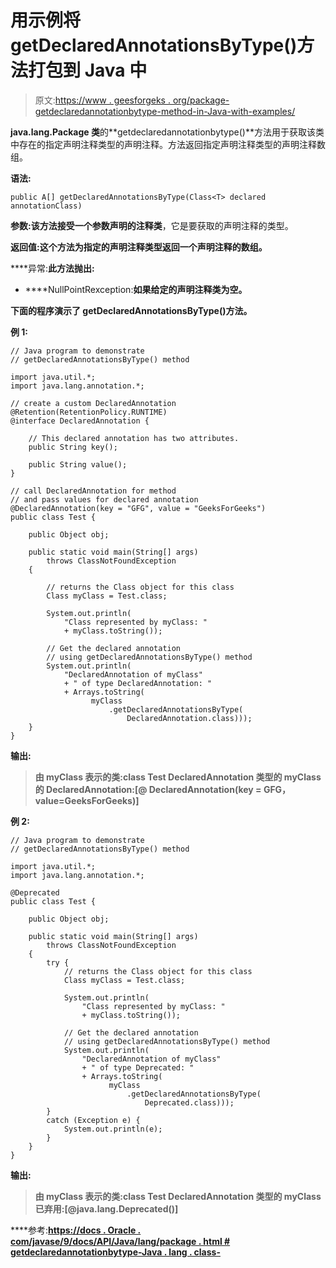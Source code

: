 # 用示例将 getDeclaredAnnotationsByType()方法打包到 Java 中

> 原文:[https://www . geesforgeks . org/package-getdeclaredannotationbytype-method-in-Java-with-examples/](https://www.geeksforgeeks.org/package-getdeclaredannotationsbytype-method-in-java-with-examples/)

**java.lang.Package 类**的**getdeclaredannotationbytype()**方法用于获取该类中存在的指定声明注释类型的声明注释。方法返回指定声明注释类型的声明注释数组。

**语法:**

```
public A[] getDeclaredAnnotationsByType(Class<T> declared annotationClass)

```

**参数:**该方法接受一个参数**声明的注释类**，它是要获取的声明注释的类型。

**返回值:**这个方法为指定的声明注释类型返回一个声明注释的数组**。**

****异常:**此方法抛出:**

*   ****NullPointRexception:**如果给定的声明注释类为空。**

**下面的程序演示了 getDeclaredAnnotationsByType()方法。**

****例 1:****

```
// Java program to demonstrate
// getDeclaredAnnotationsByType() method

import java.util.*;
import java.lang.annotation.*;

// create a custom DeclaredAnnotation
@Retention(RetentionPolicy.RUNTIME)
@interface DeclaredAnnotation {

    // This declared annotation has two attributes.
    public String key();

    public String value();
}

// call DeclaredAnnotation for method
// and pass values for declared annotation
@DeclaredAnnotation(key = "GFG", value = "GeeksForGeeks")
public class Test {

    public Object obj;

    public static void main(String[] args)
        throws ClassNotFoundException
    {

        // returns the Class object for this class
        Class myClass = Test.class;

        System.out.println(
            "Class represented by myClass: "
            + myClass.toString());

        // Get the declared annotation
        // using getDeclaredAnnotationsByType() method
        System.out.println(
            "DeclaredAnnotation of myClass"
            + " of type DeclaredAnnotation: "
            + Arrays.toString(
                  myClass
                      .getDeclaredAnnotationsByType(
                          DeclaredAnnotation.class)));
    }
}
```

****输出:****

> **由 myClass 表示的类:class Test
> DeclaredAnnotation 类型的 myClass 的 DeclaredAnnotation:[@ DeclaredAnnotation(key = GFG，value=GeeksForGeeks)]**

****例 2:****

```
// Java program to demonstrate
// getDeclaredAnnotationsByType() method

import java.util.*;
import java.lang.annotation.*;

@Deprecated
public class Test {

    public Object obj;

    public static void main(String[] args)
        throws ClassNotFoundException
    {
        try {
            // returns the Class object for this class
            Class myClass = Test.class;

            System.out.println(
                "Class represented by myClass: "
                + myClass.toString());

            // Get the declared annotation
            // using getDeclaredAnnotationsByType() method
            System.out.println(
                "DeclaredAnnotation of myClass"
                + " of type Deprecated: "
                + Arrays.toString(
                      myClass
                          .getDeclaredAnnotationsByType(
                              Deprecated.class)));
        }
        catch (Exception e) {
            System.out.println(e);
        }
    }
}
```

****输出:****

> **由 myClass 表示的类:class Test
> DeclaredAnnotation 类型的 myClass 已弃用:[@java.lang.Deprecated()]**

****参考:**[https://docs . Oracle . com/javase/9/docs/API/Java/lang/package . html # getdeclaredannotationbytype-Java . lang . class-](https://docs.oracle.com/javase/9/docs/api/java/lang/Package.html#getDeclaredAnnotationsByType-java.lang.Class-)**